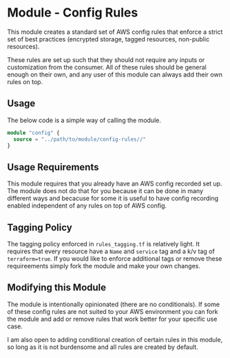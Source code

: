 # Module - Config Rules

This module creates a standard set of AWS config rules that enforce a strict set of best practices
(encrypted storage, tagged resources, non-public resources).

These rules are set up such that they should not require any inputs or customization from the
consumer. All of these rules should be general enough on their own, and any user of this module can
always add their own rules on top.

## Usage

The below code is a simple way of calling the module.

```terraform
module "config" {
  source = "../path/to/module/config-rules//"
}
```

## Usage Requirements

This module requires that you already have an AWS config recorded set up. The module does not do
that for you because it can be done in many different ways and becacuse for some it is useful to
have config recording enabled independent of any rules on top of AWS config.

## Tagging Policy

The tagging policy enforced in `rules_tagging.tf` is relatively light. It requires that every
resource have a `Name` and `service` tag and a k/v tag of `terraform=true`. If you would like to
enforce additional tags or remove these requireements simply fork the module and make your own
changes.

## Modifying this Module

The module is intentionally opinionated (there are no conditionals). If some of these config rules
are not suited to your AWS environment you can fork the module and add or remove rules that work
better for your specific use case.

I am also open to adding conditional creation of certain rules in this module, so long as it is not
burdensome and all rules are created by default.
